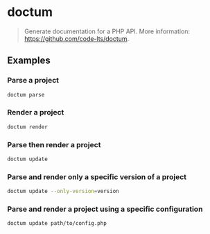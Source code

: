 # doctum

> Generate documentation for a PHP API. More information: <https://github.com/code-lts/doctum>.

## Examples

### Parse a project

```bash
doctum parse
```

### Render a project

```bash
doctum render
```

### Parse then render a project

```bash
doctum update
```

### Parse and render only a specific version of a project

```bash
doctum update --only-version=version
```

### Parse and render a project using a specific configuration

```bash
doctum update path/to/config.php
```
